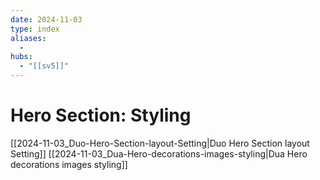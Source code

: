 ```yaml
---
date: 2024-11-03
type: index
aliases:
  -
hubs:
  - "[[sv5]]"
---
```


# Hero Section: Styling

[[2024-11-03_Duo-Hero-Section-layout-Setting|Duo Hero Section layout Setting]]
[[2024-11-03_Dua-Hero-decorations-images-styling|Dua Hero decorations images styling]]

